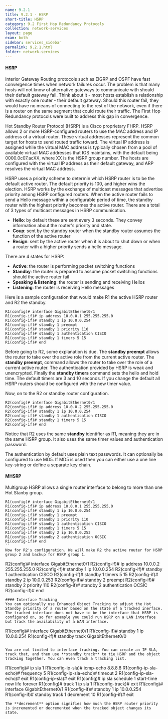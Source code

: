 ```yaml
---
name: 9.2.1
title: 9.2.1 - HSRP
short-title: HSRP
category: 9.2 First Hop Redundancy Protocols
collection: network-services
layout: page
exam: both
sidebar: services_sidebar
permalink: 9.2.1.html
folder: network-services
---
```

#### HSRP
Interior Gateway Routing protocols such as EIGRP and OSPF have fast convergence times when network failures occur. The problem is that many hosts will not know of alternative gateways to communicate with should their default gateway fail. Think about it - most hosts establish a relationship with exactly one router - their default gateway. Should this router fail, they would have no means of connecting to the rest of the network, even if there is a router on the same segment that could route their traffic. The First Hop Redundancy protocols were built to address this gap in convergence.

Hot Standby Router Protocol (HSRP) is a Cisco proprietary FHRP. HSRP allows 2 or more HSRP-configured routers to use the MAC address and IP address of a virtual router. These virtual addresses represent the common target for hosts to send routed traffic toward. The virtual IP address is assigned while the virtual MAC address is typically chosen from a pool of available virtual MAC addresses that IOS maintains, with the default being 0000.0c07.acXX, where XX is the HSRP group number. The hosts are configured with the virtual IP address as their default gateway, and ARP resolves the virtual MAC address.

HSRP uses a priority scheme to determin which HSRP router is to be the default active router. The default priority is 100, and higher wins the election. HSRP works by the exchange of multicast messages that advertise priority among HSRP configured routers. When the active router fails to send a Hello message within a configurable period of time, the standby router with the highest priority becomes the active router. There are a total of 3 types of multicast messages in HSRP communication.
- **Hello**: by default these are sent every 3 seconds. They convey information about the router's priority and state.
- **Coup**: sent by the standby router when the standby router assumes the function of the active router
- **Resign**: sent by the active router when it is about to shut down or when a router with a higher priority sends a hello message.

There are 4 states for HSRP:
- **Active**: the router is performing packet switching functions
- **Standby**: the router is prepared to assume packet switching functions should the active router fail
- **Speaking & listening**: the router is sending and receiving Hellos
- **Listening**: the router is receiving Hello messages

Here is a sample configuration that would make R1 the active HSRP router and R2 the standby.
```
R1(config)# interface GigabitEthernet0/1
R1(config-if)# ip address 10.0.0.1 255.255.255.0
R1(config-if)# standby 1 ip 10.0.0.254
R1(config-if)# standby 1 preempt
R1(config-if)# standby 1 priority 110
R1(config-if)# standby 1 authentication CISCO
R1(config-if)# standby 1 timers 5 15
R1(config-if)# end
```
Before going to R2, some explanation is due. The **standby preempt** allows the router to take over the active role from the current active router. The **standby preempt**, command allows the router to take over the role of a current active router. The authentication provided by HSRP is weak and unencrypted. Finally the **standby timers** command sets the hello and hold time. The default timers are 3 and 10 seconds. If you change the default all HSRP routers should be configured with the new timer value.

Now, on to the R2 or standby router configuration.
```
R2(config)# interface GigabitEthernet0/1
R2(config-if)# ip address 10.0.0.2 255.255.255.0
R2(config-if)# standby 1 ip 10.0.0.254
R2(config-if)# standby 1 authentication CISCO
R2(config-if)# standby 1 timers 5 15
R2(config-if)# end
```
Notice that R2 uses the same **standby** identifier as R1, meaning they are in the same HSRP group. It also uses the same timer values and authentication password.

The authentication by default uses plain text passwords. It can optionally be configured to use MD5. If MD5 is used then you can either use a one line key-string or define a separate key chain.
#### MHSRP
Multigroup HSRP allows a single router interface to belong to more than one Hot Stanby group.
```
R1(config)# interface GigabitEthernet0/1
R1(config-if)# ip address 10.0.0.1 255.255.255.0
R1(config-if)# standby 1 ip 10.0.0.254
R1(config-if)# standby 1 preempt
R1(config-if)# standby 1 priority 110
R1(config-if)# standby 1 authentication CISCO
R1(config-if)# standby 1 timers 5 15
R1(config-if)# standby 2 ip 10.0.0.253
R1(config-if)# standby 2 authentication OCSIC
R1(config-if)# end
``
Now for R2's configuration. We will make R2 the active router for HSRP group 2 and backup for HSRP group 1.
```
R2(config)# interface GigabitEthernet0/1
R2(config-if)# ip address 10.0.0.2 255.255.255.0
R2(config-if)# standby 1 ip 10.0.0.254
R2(config-if)# standby 1 authentication CISCO
R2(config-if)# standby 1 timers 5 15
R2(config-if)# standby 2 ip 10.0.0.253
R2(config-if)# standby 2 preempt
R2(config-if)# standby 2 priority 110
R2(config-if)# standby 2 authentication OCSIC
R2(config-if)# end
```
#### Interface Tracking
You can optionally use Enhanced Object Tracking to adjust the Hot Standby priority of a router based on the state of a tracked inerface. The tracked interface does not have to be the interface that HSRP is configured on, so for example you could run HSRP on a LAN interface but track the availability of a WAN interface.
```
R1(config)# interface GigabitEthernet0/1
R1(config-if)# standby 1 ip 10.0.0.254
R1(config-if)# standby track GigabitEthernet0/0
```

You are not limited to interface tracking. You can create an IP SLA, track that, and then use **standby track** to tie HSRP and the object tracking together. You can even track a tracking list.
```
R1(config)# ip sla 1
R1(config-ip-sla)# icmp-echo 8.8.8.8
R1(config-ip-sla-echo)# frequency 5
R1(config-ip-sla-echo)# timeout 2
R1(config-ip-sla-echo)# exit
R1(config-ip-sla)# exit
R1(config)# ip sla schedule 1 start-time now life forever
R1(config)# track 1 ip sla 1
R1(config-track)# exit
R1(config)# interface GigabitEthernet0/1
R1(config-if)# standby 1 ip 10.0.0.254
R1(config-if)# standby track 1 decrement 10
R1(config-if)# exit
```
The **decrement** option signifies how much the HSRP router priority is incremented or decremented when the tracked object changes its state.



